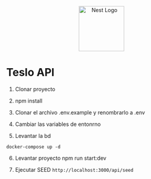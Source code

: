 <p align="center">
  <a href="http://nestjs.com/" target="blank"><img src="https://nestjs.com/img/logo-small.svg" width="120" alt="Nest Logo" /></a>
</p>

# Teslo API

1. Clonar proyecto
2. npm install
3. Clonar el archivo .env.example y renombrarlo a .env
4. Cambiar las variables de entonrno

5. Levantar la bd

```
docker-compose up -d
```

6. Levantar proyecto npm run start:dev

7. Ejecutar SEED `http://localhost:3000/api/seed`
